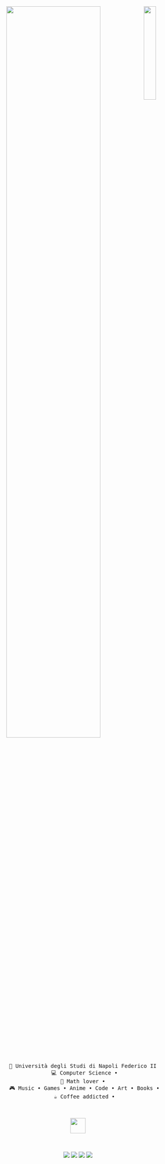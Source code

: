 <div align="center">
<img src="https://github.com/innng/innng/assets/26755058/5e0ce0fb-c544-4f8c-a307-5849165746d0" width="25%" align="right" />
<img src="https://readme-typing-svg.demolab.com?font=Shrikhand&pause=1000&color=27F2F7&random=false&width=435&lines=Hello+i'm+Lyca%2C+you're+tec+girl+and+your+magical+fairy+crystal+girl" width="70%" />
<br><br>
<pre>
    💼 Università degli Studi di Napoli Federico II 
    💻 Computer Science •
    📖 Math lover • 
    🎮 Music • Games • Anime • Code • Art • Books •
    ☕ Coffee addicted •
</pre>
<br><br>
<img src="https://raw.githubusercontent.com/innng/innng/master/assets/kyubey.gif" height="40" />
<br><br><br>
    
[![](https://img.shields.io/badge/linkedin-0a66c2)](http://linkedin.com/in/ingridrosselis)
[![](https://img.shields.io/badge/mastodon-6364ff)](https://tech.lgbt/@innng)
[![](https://img.shields.io/badge/osu!-ff66ab)](https://osu.ppy.sh/users/4606212)
[![](https://img.shields.io/badge/enka.network-69899c)](https://enka.network/u/Inng/1A4HU1/10000069/1985924/)
</div>
